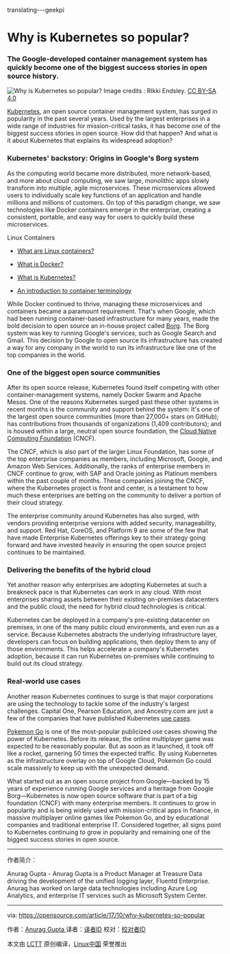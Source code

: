 translating---geekpi

Why is Kubernetes so popular?
============================================================

### The Google-developed container management system has quickly become one of the biggest success stories in open source history.

![Why is Kubernetes so popular?](https://opensource.com/sites/default/files/styles/image-full-size/public/lead-images/running-containers-two-ship-container-beach.png?itok=wr4zJC6p "Why is Kubernetes so popular?")
Image credits : RIkki Endsley. [CC BY-SA 4.0][7]

[Kubernetes][8], an open source container management system, has surged in popularity in the past several years. Used by the largest enterprises in a wide range of industries for mission-critical tasks, it has become one of the biggest success stories in open source. How did that happen? And what is it about Kubernetes that explains its widespread adoption?

### Kubernetes' backstory: Origins in Google's Borg system

As the computing world became more distributed, more network-based, and more about cloud computing, we saw large, monolithic apps slowly transform into multiple, agile microservices. These microservices allowed users to individually scale key functions of an application and handle millions and millions of customers. On top of this paradigm change, we saw technologies like Docker containers emerge in the enterprise, creating a consistent, portable, and easy way for users to quickly build these microservices.

Linux Containers

*   [What are Linux containers?][1]

*   [What is Docker?][2]

*   [What is Kubernetes?][3]

*   [An introduction to container terminology][4]

While Docker continued to thrive, managing these microservices and containers became a paramount requirement. That's when Google, which had been running container-based infrastructure for many years, made the bold decision to open source an in-house project called [Borg][15]. The Borg system was key to running Google's services, such as Google Search and Gmail. This decision by Google to open source its infrastructure has created a way for any company in the world to run its infrastructure like one of the top companies in the world.

### One of the biggest open source communities

After its open source release, Kubernetes found itself competing with other container-management systems, namely Docker Swarm and Apache Mesos. One of the reasons Kubernetes surged past these other systems in recent months is the community and support behind the system: It's one of the largest open source communities (more than 27,000+ stars on GitHub); has contributions from thousands of organizations (1,409 contributors); and is housed within a large, neutral open source foundation, the [Cloud Native Computing Foundation][9] (CNCF).

The CNCF, which is also part of the larger Linux Foundation, has some of the top enterprise companies as members, including Microsoft, Google, and Amazon Web Services. Additionally, the ranks of enterprise members in CNCF continue to grow, with SAP and Oracle joining as Platinum members within the past couple of months. These companies joining the CNCF, where the Kubernetes project is front and center, is a testament to how much these enterprises are betting on the community to deliver a portion of their cloud strategy.

The enterprise community around Kubernetes has also surged, with vendors providing enterprise versions with added security, manageability, and support. Red Hat, CoreOS, and Platform 9 are some of the few that have made Enterprise Kubernetes offerings key to their strategy going forward and have invested heavily in ensuring the open source project continues to be maintained.

### Delivering the benefits of the hybrid cloud

Yet another reason why enterprises are adopting Kubernetes at such a breakneck pace is that Kubernetes can work in any cloud. With most enterprises sharing assets between their existing on-premises datacenters and the public cloud, the need for hybrid cloud technologies is critical.

Kubernetes can be deployed in a company's pre-existing datacenter on premises, in one of the many public cloud environments, and even run as a service. Because Kubernetes abstracts the underlying infrastructure layer, developers can focus on building applications, then deploy them to any of those environments. This helps accelerate a company's Kubernetes adoption, because it can run Kubernetes on-premises while continuing to build out its cloud strategy.

### Real-world use cases

Another reason Kubernetes continues to surge is that major corporations are using the technology to tackle some of the industry's largest challenges. Capital One, Pearson Education, and Ancestry.com are just a few of the companies that have published Kubernetes [use cases][10].

[Pokemon Go][11] is one of the most-popular publicized use cases showing the power of Kubernetes. Before its release, the online multiplayer game was expected to be reasonably popular. But as soon as it launched, it took off like a rocket, garnering 50 times the expected traffic. By using Kubernetes as the infrastructure overlay on top of Google Cloud, Pokemon Go could scale massively to keep up with the unexpected demand.

What started out as an open source project from Google—backed by 15 years of experience running Google services and a heritage from Google Borg—Kubernetes is now open source software that is part of a big foundation (CNCF) with many enterprise members. It continues to grow in popularity and is being widely used with mission-critical apps in finance, in massive multiplayer online games like Pokemon Go, and by educational companies and traditional enterprise IT. Considered together, all signs point to Kubernetes continuing to grow in popularity and remaining one of the biggest success stories in open source.

--------------------------------------------------------------------------------

作者简介：


Anurag Gupta - Anurag Gupta is a Product Manager at Treasure Data driving the development of the unified logging layer, Fluentd Enterprise. Anurag has worked on large data technologies including Azure Log Analytics, and enterprise IT services such as Microsoft System Center.

--------------------------------------------------------------------------------

via: https://opensource.com/article/17/10/why-kubernetes-so-popular

作者：[Anurag Gupta ][a]
译者：[译者ID](https://github.com/译者ID)
校对：[校对者ID](https://github.com/校对者ID)

本文由 [LCTT](https://github.com/LCTT/TranslateProject) 原创编译，[Linux中国](https://linux.cn/) 荣誉推出

[a]:https://opensource.com/users/anuraggupta
[1]:https://opensource.com/resources/what-are-linux-containers?utm_campaign=containers&intcmp=70160000000h1s6AAA
[2]:https://opensource.com/resources/what-docker?utm_campaign=containers&intcmp=70160000000h1s6AAA
[3]:https://opensource.com/resources/what-is-kubernetes?utm_campaign=containers&intcmp=70160000000h1s6AAA
[4]:https://developers.redhat.com/blog/2016/01/13/a-practical-introduction-to-docker-container-terminology/?utm_campaign=containers&intcmp=70160000000h1s6AAA
[5]:https://opensource.com/article/17/10/why-kubernetes-so-popular?rate=LM949RNFmORuG0I79_mgyXiVXrdDqSxIQjOReJ9_SbE
[6]:https://opensource.com/user/171186/feed
[7]:https://creativecommons.org/licenses/by-sa/4.0/
[8]:https://kubernetes.io/
[9]:https://www.cncf.io/
[10]:https://kubernetes.io/case-studies/
[11]:https://cloudplatform.googleblog.com/2016/09/bringing-Pokemon-GO-to-life-on-Google-Cloud.html
[12]:https://opensource.com/users/anuraggupta
[13]:https://opensource.com/users/anuraggupta
[14]:https://opensource.com/article/17/10/why-kubernetes-so-popular#comments
[15]:http://queue.acm.org/detail.cfm?id=2898444
